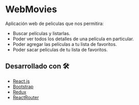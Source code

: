 # WebMovies

Aplicación web de peliculas que nos permitira:
* Buscar películas y listarlas.
* Poder ver todos los detalles de una película en particular.
* Poder agregar las películas a tu lista de favoritos.
* Poder sacar películas de tu lista de favoritos.
## Desarrollado con 🛠️
* [React.js](https://es.reactjs.org/)
* [Bootstrap](https://getbootstrap.com/)
* [Redux](https://redux.js.org/)
* [ReactRouter](https://v5.reactrouter.com/)

